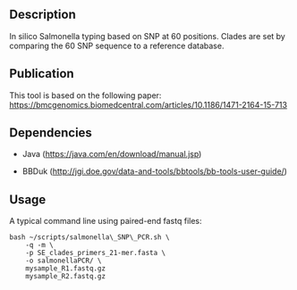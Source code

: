 ## Description

In silico Salmonella typing based on SNP at 60 positions. Clades are set by comparing the 60 SNP sequence to a reference database.

## Publication

This tool is based on the following paper:
https://bmcgenomics.biomedcentral.com/articles/10.1186/1471-2164-15-713

## Dependencies

* Java (https://java.com/en/download/manual.jsp)

* BBDuk (http://jgi.doe.gov/data-and-tools/bbtools/bb-tools-user-guide/)

## Usage

A typical command line using paired-end fastq files:
```
bash ~/scripts/salmonella\_SNP\_PCR.sh \
    -q -m \
    -p SE_clades_primers_21-mer.fasta \
    -o salmonellaPCR/ \
    mysample_R1.fastq.gz
    mysample_R2.fastq.gz
```
